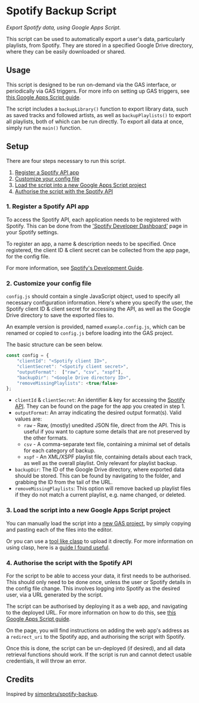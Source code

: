 # Spotify Backup Script

*Export Spotify data, using Google Apps Script.*

This script can be used to automatically export a user's data, particularly
playlists, from Spotify. They are stored in a specified Google Drive
directory, where they can be easily downloaded or shared.

## Usage

This script is designed to be run on-demand via the GAS interface, or
periodically via GAS triggers. For more info on setting up GAS triggers, see
[this Google Apps Script guide](https://developers.google.com/apps-script/guides/triggers).

The script includes a `backupLibrary()` function to export library data, such
as saved tracks and followed artists, as well as `backupPlaylists()` to export
all playlists, both of which can be run directly. To export all data at once,
simply run the `main()` function.

## Setup

There are four steps necessary to run this script.

1. [Register a Spotify API app](#1.-Register-a-Spotify-API-app)
2. [Customize your config file](#2.-Customize-your-config-file)
3. [Load the script into a new Google Apps Script project](#3.-Load-the-script-into-a-new-Google-Apps-Script-project)
4. [Authorise the script with the Spotify API](#4.-Authorise-the-script-with-the-Spotify-API)

### 1. Register a Spotify API app

To access the Spotify API, each application needs to be registered with Spotify.
This can be done from the
['Spotify Developer Dashboard'](https://developer.spotify.com/dashboard/applications)
page in your Spotify settings.

To register an app, a name & description needs to be specified. Once
registered, the client ID & client secret can be collected from the app page,
for the config file.

For more information, see
[Spotify's Development Guide](https://developer.spotify.com/documentation/general/guides/app-settings/).

### 2. Customize your config file

`config.js` should contain a single JavaScript object, used to specify all
necessary configuration information. Here's where you specify the user, the
Spotify client ID & client secret for accessing the API, as well as the
Google Drive directory to save the exported files to.

An example version is provided, named `example.config.js`, which can be
renamed or copied to `config.js` before loading into the GAS project.

The basic structure can be seen below.

```js
const config = {
    "clientId": "<Spotify client ID>",
    "clientSecret": "<Spotify client secret>",
    "outputFormat":  ["raw", "csv", "xspf"],
    "backupDir": "<Google Drive directory ID>",
    "removeMissingPlaylists": <true/false>
};
```

+ `clientId` & `clientSecret`: An identifier & key for accessing the
    [Spotify API](https://developer.spotify.com/dashboard/applications).
    They can be found on the page for the app you created in step 1.
+ `outputFormat`: An array indicating the desired output format(s).
    Valid values are:
    * `raw` - Raw, (mostly) unedited JSON file, direct from the API.
        This is useful if you want to capture some details that are not
        preserved by the other formats.
    * `csv` - A comma-separate text file, containing a minimal set of details
        for each category of backup.
    * `xspf` - An XML/XSPF playlist file, containing details about each track,
        as well as the overall playlist. Only relevant for playlist backup.
+ `backupDir`: The ID of the Google Drive directory, where exported data
    should be stored. This can be found by navigating to the folder, and
    grabbing the ID from the tail of the URL.
+ `removeMissingPlaylists`: This option will remove backed up playlist files
    if they do not match a current playlist, e.g. name changed, or deleted.


### 3. Load the script into a new Google Apps Script project

You can manually load the script into a
[new GAS project](https://www.google.com/script/start/), by simply copying and
pasting each of the files into the editor.

Or you can use a
[tool like clasp](https://developers.google.com/apps-script/guides/clasp)
to upload it directly. For more information on using clasp, here is a
[guide I found useful](https://github.com/gscharf94/Clasp-Basics-for-Reddit).

### 4. Authorise the script with the Spotify API

For the script to be able to access your data, it first needs to be authorised.
This should only need to be done once, unless the user or Spotify details in the
config file change. This involves logging into Spotify as the desired user,
via a URL generated by the script.

The script can be authorised by deploying it as a web app, and navigating to
the deployed URL. For more information on how to do this, see
[this Google Apps Script guide](https://developers.google.com/apps-script/guides/web#deploy_a_script_as_a_web_app).

On the page, you will find instructions on adding the web app's address as a
`redirect_uri` to the Spotify app, and authorising the script with Spotify.

Once this is done, the script can be un-deployed (if desired), and all data
retrieval functions should work. If the script is run and cannot detect usable
credentials, it will throw an error.

## Credits

Inspired by
[simonbru/spotify-backup](https://github.com/simonbru/spotify-backup).
